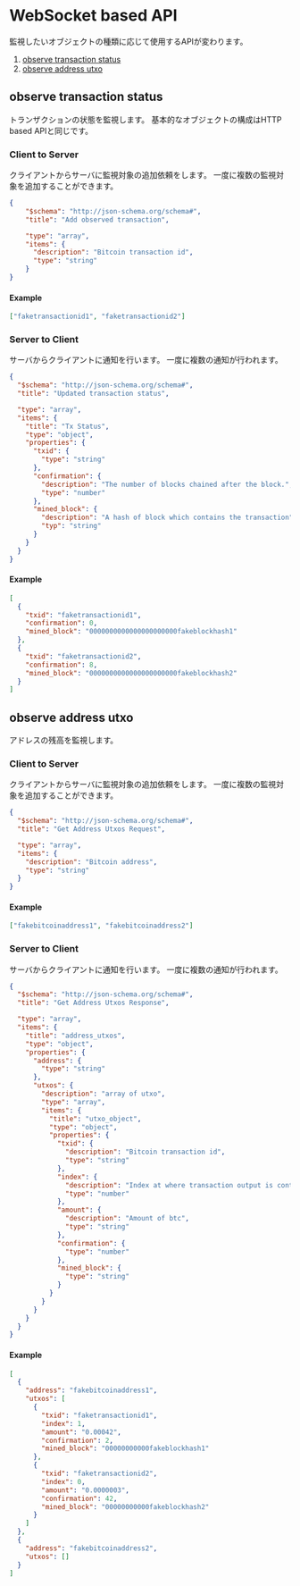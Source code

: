 WebSocket based API
===

監視したいオブジェクトの種類に応じて使用するAPIが変わります。

1. [observe transaction status](#observe_transaction_status)
2. [observe address utxo](#observe_address_utxo)

## observe transaction status

トランザクションの状態を監視します。
基本的なオブジェクトの構成はHTTP based APIと同じです。

### Client to Server

クライアントからサーバに監視対象の追加依頼をします。
一度に複数の監視対象を追加することができます。

```json
{
    "$schema": "http://json-schema.org/schema#",
    "title": "Add observed transaction",

    "type": "array",
    "items": {
      "description": "Bitcoin transaction id",
      "type": "string"
    }
}
```

#### Example

```Json
["faketransactionid1", "faketransactionid2"]
```

### Server to Client

サーバからクライアントに通知を行います。
一度に複数の通知が行われます。

```Json
{
  "$schema": "http://json-schema.org/schema#",
  "title": "Updated transaction status",

  "type": "array",
  "items": {
    "title": "Tx Status",
    "type": "object",
    "properties": {
      "txid": {
        "type": "string"
      },
      "confirmation": {
        "description": "The number of blocks chained after the block.",
        "type": "number"
      },
      "mined_block": {
        "description": "A hash of block which contains the transaction",
        "typ": "string"
      }
    }
  }
}
```

#### Example

```Json
[
  {
    "txid": "faketransactionid1",
    "confirmation": 0,
    "mined_block": "0000000000000000000000fakeblockhash1"
  },
  {
    "txid": "faketransactionid2",
    "confirmation": 8,
    "mined_block": "0000000000000000000000fakeblockhash2"
  }
]
```

## observe address utxo

アドレスの残高を監視します。

### Client to Server

クライアントからサーバに監視対象の追加依頼をします。
一度に複数の監視対象を追加することができます。

```Json
{
  "$schema": "http://json-schema.org/schema#",
  "title": "Get Address Utxos Request",

  "type": "array",
  "items": {
    "description": "Bitcoin address",
    "type": "string"
  }
}
```

#### Example

```Json
["fakebitcoinaddress1", "fakebitcoinaddress2"]
```

### Server to Client

サーバからクライアントに通知を行います。
一度に複数の通知が行われます。

```Json
{
  "$schema": "http://json-schema.org/schema#",
  "title": "Get Address Utxos Response",

  "type": "array",
  "items": {
    "title": "address_utxos",
    "type": "object",
    "properties": {
      "address": {
        "type": "string"
      },
      "utxos": {
        "description": "array of utxo",
        "type": "array",
        "items": {
          "title": "utxo_object",
          "type": "object",
          "properties": {
            "txid": {
              "description": "Bitcoin transaction id",
              "type": "string"
            },
            "index": {
              "description": "Index at where transaction output is contained",
              "type": "number"
            },
            "amount": {
              "description": "Amount of btc",
              "type": "string"
            },
            "confirmation": {
              "type": "number"
            },
            "mined_block": {
              "type": "string"
            }
          }
        }
      }
    }
  }
}
```

#### Example

```Json
[
  {
    "address": "fakebitcoinaddress1",
    "utxos": [
      {
        "txid": "faketransactionid1",
        "index": 1,
        "amount": "0.00042",
        "confirmation": 2,
        "mined_block": "00000000000fakeblockhash1"
      },
      {
        "txid": "faketransactionid2",
        "index": 0,
        "amount": "0.0000003",
        "confirmation": 42,
        "mined_block": "00000000000fakeblockhash2"
      }
    ]
  },
  {
    "address": "fakebitcoinaddress2",
    "utxos": []
  }
]
```
